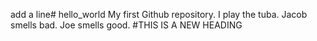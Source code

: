 add a line# hello_world
My first Github repository.
I play the tuba. 
Jacob smells bad.
Joe smells good.
#THIS IS A NEW HEADING
